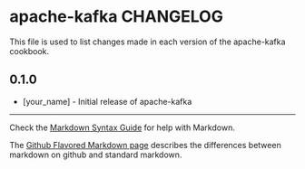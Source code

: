 apache-kafka CHANGELOG
======================

This file is used to list changes made in each version of the apache-kafka cookbook.

0.1.0
-----
- [your_name] - Initial release of apache-kafka

- - -
Check the [Markdown Syntax Guide](http://daringfireball.net/projects/markdown/syntax) for help with Markdown.

The [Github Flavored Markdown page](http://github.github.com/github-flavored-markdown/) describes the differences between markdown on github and standard markdown.

